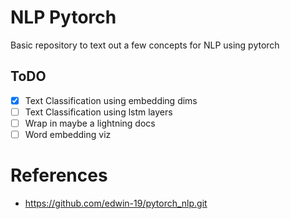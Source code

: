 # NLP Pytorch

Basic repository to text out a few concepts for NLP using pytorch

## ToDO
- [x] Text Classification using embedding dims
- [ ] Text Classification using lstm layers
- [ ] Wrap in maybe a lightning docs
- [ ] Word embedding viz

# References
 - https://github.com/edwin-19/pytorch_nlp.git